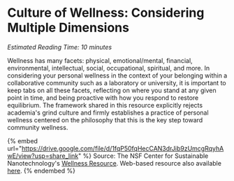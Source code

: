 # Culture of Wellness: Considering Multiple Dimensions

_Estimated Reading Time: 10 minutes_

Wellness has many facets: physical, emotional/mental, financial, environmental, intellectual, social, occupational, spiritual, and more. In considering your personal wellness in the context of your belonging within a collaborative community such as a laboratory or university, it is important to keep tabs on all these facets, reflecting on where you stand at any given point in time, and being proactive with how you respond to restore equilibrium. The framework shared in this resource explicitly rejects academia's grind culture and firmly establishes a practice of personal wellness centered on the philosophy that this is the key step toward community wellness.

{% embed url="https://drive.google.com/file/d/1fqP50fqHecCAN3drJib9zUmcgRqyhAwE/view?usp=share_link" %}
Source: The NSF Center for Sustainable Nanotechnology's [Wellness Resource](https://susnano.wisc.edu/wellness-resources/). Web-based resource also available [here](https://susnano.wisc.edu/wellness-resources/).&#x20;
{% endembed %}

